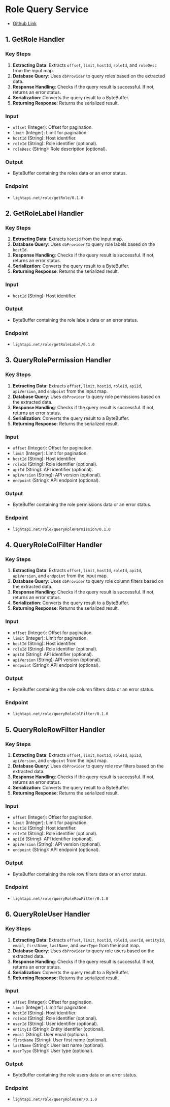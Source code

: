 # Role Query Service
- [Github Link](https://github.com/lightapi/role-query)

## 1. GetRole Handler

### Key Steps
1. **Extracting Data**: Extracts `offset`, `limit`, `hostId`, `roleId`, and `roleDesc` from the input map.
2. **Database Query**: Uses `dbProvider` to query roles based on the extracted data.
3. **Response Handling**: Checks if the query result is successful. If not, returns an error status.
4. **Serialization**: Converts the query result to a ByteBuffer.
5. **Returning Response**: Returns the serialized result.

### Input
- `offset` (Integer): Offset for pagination.
- `limit` (Integer): Limit for pagination.
- `hostId` (String): Host identifier.
- `roleId` (String): Role identifier (optional).
- `roleDesc` (String): Role description (optional).

### Output
- ByteBuffer containing the roles data or an error status.

### Endpoint
- `lightapi.net/role/getRole/0.1.0`

## 2. GetRoleLabel Handler

### Key Steps
1. **Extracting Data**: Extracts `hostId` from the input map.
2. **Database Query**: Uses `dbProvider` to query role labels based on the `hostId`.
3. **Response Handling**: Checks if the query result is successful. If not, returns an error status.
4. **Serialization**: Converts the query result to a ByteBuffer.
5. **Returning Response**: Returns the serialized result.

### Input
- `hostId` (String): Host identifier.

### Output
- ByteBuffer containing the role labels data or an error status.

### Endpoint
- `lightapi.net/role/getRoleLabel/0.1.0`

## 3. QueryRolePermission Handler

### Key Steps
1. **Extracting Data**: Extracts `offset`, `limit`, `hostId`, `roleId`, `apiId`, `apiVersion`, and `endpoint` from the input map.
2. **Database Query**: Uses `dbProvider` to query role permissions based on the extracted data.
3. **Response Handling**: Checks if the query result is successful. If not, returns an error status.
4. **Serialization**: Converts the query result to a ByteBuffer.
5. **Returning Response**: Returns the serialized result.

### Input
- `offset` (Integer): Offset for pagination.
- `limit` (Integer): Limit for pagination.
- `hostId` (String): Host identifier.
- `roleId` (String): Role identifier (optional).
- `apiId` (String): API identifier (optional).
- `apiVersion` (String): API version (optional).
- `endpoint` (String): API endpoint (optional).

### Output
- ByteBuffer containing the role permissions data or an error status.

### Endpoint
- `lightapi.net/role/queryRolePermission/0.1.0`

## 4. QueryRoleColFilter Handler

### Key Steps
1. **Extracting Data**: Extracts `offset`, `limit`, `hostId`, `roleId`, `apiId`, `apiVersion`, and `endpoint` from the input map.
2. **Database Query**: Uses `dbProvider` to query role column filters based on the extracted data.
3. **Response Handling**: Checks if the query result is successful. If not, returns an error status.
4. **Serialization**: Converts the query result to a ByteBuffer.
5. **Returning Response**: Returns the serialized result.

### Input
- `offset` (Integer): Offset for pagination.
- `limit` (Integer): Limit for pagination.
- `hostId` (String): Host identifier.
- `roleId` (String): Role identifier (optional).
- `apiId` (String): API identifier (optional).
- `apiVersion` (String): API version (optional).
- `endpoint` (String): API endpoint (optional).

### Output
- ByteBuffer containing the role column filters data or an error status.

### Endpoint
- `lightapi.net/role/queryRoleColFilter/0.1.0`

## 5. QueryRoleRowFilter Handler

### Key Steps
1. **Extracting Data**: Extracts `offset`, `limit`, `hostId`, `roleId`, `apiId`, `apiVersion`, and `endpoint` from the input map.
2. **Database Query**: Uses `dbProvider` to query role row filters based on the extracted data.
3. **Response Handling**: Checks if the query result is successful. If not, returns an error status.
4. **Serialization**: Converts the query result to a ByteBuffer.
5. **Returning Response**: Returns the serialized result.

### Input
- `offset` (Integer): Offset for pagination.
- `limit` (Integer): Limit for pagination.
- `hostId` (String): Host identifier.
- `roleId` (String): Role identifier (optional).
- `apiId` (String): API identifier (optional).
- `apiVersion` (String): API version (optional).
- `endpoint` (String): API endpoint (optional).

### Output
- ByteBuffer containing the role row filters data or an error status.

### Endpoint
- `lightapi.net/role/queryRoleRowFilter/0.1.0`

## 6. QueryRoleUser Handler

### Key Steps
1. **Extracting Data**: Extracts `offset`, `limit`, `hostId`, `roleId`, `userId`, `entityId`, `email`, `firstName`, `lastName`, and `userType` from the input map.
2. **Database Query**: Uses `dbProvider` to query role users based on the extracted data.
3. **Response Handling**: Checks if the query result is successful. If not, returns an error status.
4. **Serialization**: Converts the query result to a ByteBuffer.
5. **Returning Response**: Returns the serialized result.

### Input
- `offset` (Integer): Offset for pagination.
- `limit` (Integer): Limit for pagination.
- `hostId` (String): Host identifier.
- `roleId` (String): Role identifier (optional).
- `userId` (String): User identifier (optional).
- `entityId` (String): Entity identifier (optional).
- `email` (String): User email (optional).
- `firstName` (String): User first name (optional).
- `lastName` (String): User last name (optional).
- `userType` (String): User type (optional).

### Output
- ByteBuffer containing the role users data or an error status.

### Endpoint
- `lightapi.net/role/queryRoleUser/0.1.0`
